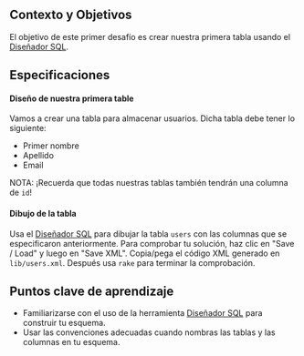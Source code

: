 ## Contexto y Objetivos

El objetivo de este primer desafío es crear nuestra primera tabla usando el [Diseñador SQL](http://db.lewagon.com).

## Especificaciones

#### Diseño de nuestra primera table

Vamos a crear una tabla para almacenar usuarios. Dicha tabla debe tener lo siguiente:

- Primer nombre
- Apellido
- Email

NOTA:  ¡Recuerda que todas nuestras tablas también tendrán una columna de `id`!

#### Dibujo de la tabla

Usa el [Diseñador SQL](http://db.lewagon.com) para dibujar la tabla `users` con las columnas que se especificaron anteriormente.
Para comprobar tu solución, haz clic en "Save / Load" y luego en "Save XML". Copia/pega el código XML generado en `lib/users.xml`. Después usa `rake` para terminar la comprobación.

## Puntos clave de aprendizaje

- Familiarizarse con el uso de la herramienta [Diseñador SQL](http://db.lewagon.com) para construir tu esquema.
- Usar las convenciones adecuadas cuando nombras las tablas y las columnas en tu esquema.

